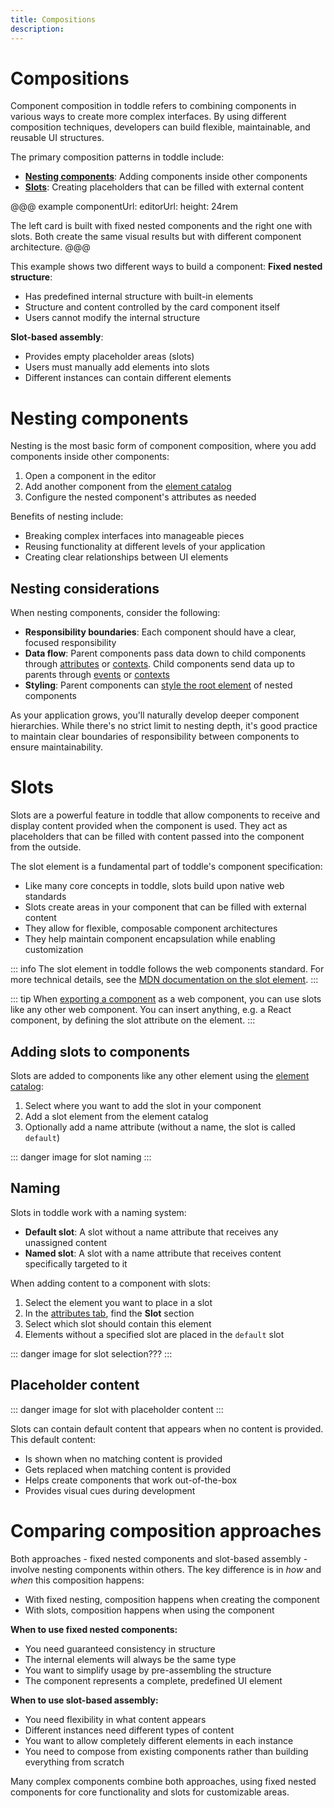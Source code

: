 ```yaml
---
title: Compositions
description:
---
```


# Compositions
Component composition in toddle refers to combining components in various ways to create more complex interfaces. By using different composition techniques, developers can build flexible, maintainable, and reusable UI structures.

The primary composition patterns in toddle include:
- [**Nesting components**](#nesting-components): Adding components inside other components
- [**Slots**](#slots): Creating placeholders that can be filled with external content

@@@ example
componentUrl: 
editorUrl: 
height: 24rem

The left card is built with fixed nested components and the right one with slots. Both create the same visual results but with different component architecture.
@@@

This example shows two different ways to build a component:
**Fixed nested structure**:
- Has predefined internal structure with built-in elements
- Structure and content controlled by the card component itself
- Users cannot modify the internal structure

**Slot-based assembly**:
- Provides empty placeholder areas (slots)
- Users must manually add elements into slots
- Different instances can contain different elements

# Nesting components
Nesting is the most basic form of component composition, where you add components inside other components:
1. Open a component in the editor
2. Add another component from the [element catalog](/the-editor/element-tree#element-catalog)
3. Configure the nested component's attributes as needed

Benefits of nesting include:
- Breaking complex interfaces into manageable pieces
- Reusing functionality at different levels of your application
- Creating clear relationships between UI elements

## Nesting considerations
When nesting components, consider the following:
- **Responsibility boundaries**: Each component should have a clear, focused responsibility
- **Data flow**: Parent components pass data down to child components through [attributes](/components/interface-and-lifecycle#defining-attributes) or [contexts](/contexts/overview). Child components send data up to parents through [events](/components/interface-and-lifecycle#setting-up-events) or [contexts](/contexts/overview)
- **Styling**: Parent components can [style the root element](/styling/conditional-styles#component-style-overrides) of nested components

As your application grows, you'll naturally develop deeper component hierarchies. While there's no strict limit to nesting depth, it's good practice to maintain clear boundaries of responsibility between components to ensure maintainability.

# Slots
Slots are a powerful feature in toddle that allow components to receive and display content provided when the component is used. They act as placeholders that can be filled with content passed into the component from the outside.

The slot element is a fundamental part of toddle's component specification:
- Like many core concepts in toddle, slots build upon native web standards
- Slots create areas in your component that can be filled with external content
- They allow for flexible, composable component architectures
- They help maintain component encapsulation while enabling customization

::: info
The slot element in toddle follows the web components standard. For more technical details, see the [MDN documentation on the slot element](https://developer.mozilla.org/en-US/docs/Web/HTML/Element/slot).
:::

::: tip
When [exporting a component](/components/export-a-component) as a web component, you can use slots like any other web component. You can insert anything, e.g. a React component, by defining the slot attribute on the element.
:::

## Adding slots to components
Slots are added to components like any other element using the [element catalog](/the-editor/element-tree#adding-elements):
1. Select where you want to add the slot in your component
2. Add a slot element from the element catalog
3. Optionally add a name attribute (without a name, the slot is called `default`)

::: danger
image for slot naming
:::

## Naming
Slots in toddle work with a naming system:
- **Default slot**: A slot without a name attribute that receives any unassigned content
- **Named slot**: A slot with a name attribute that receives content specifically targeted to it

When adding content to a component with slots:
1. Select the element you want to place in a slot
2. In the [attributes tab](/the-editor/element-panel#attributes-tab), find the **Slot** section
3. Select which slot should contain this element
4. Elements without a specified slot are placed in the `default` slot

::: danger
image for slot selection???
:::

## Placeholder content

::: danger
image for slot with placeholder content
:::

Slots can contain default content that appears when no content is provided. This default content:
- Is shown when no matching content is provided
- Gets replaced when matching content is provided
- Helps create components that work out-of-the-box
- Provides visual cues during development

# Comparing composition approaches
Both approaches - fixed nested components and slot-based assembly - involve nesting components within others. The key difference is in *how* and *when* this composition happens:
- With fixed nesting, composition happens when creating the component
- With slots, composition happens when using the component

**When to use fixed nested components:**
- You need guaranteed consistency in structure
- The internal elements will always be the same type
- You want to simplify usage by pre-assembling the structure
- The component represents a complete, predefined UI element

**When to use slot-based assembly:**
- You need flexibility in what content appears
- Different instances need different types of content
- You want to allow completely different elements in each instance
- You need to compose from existing components rather than building everything from scratch

Many complex components combine both approaches, using fixed nested components for core functionality and slots for customizable areas.